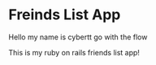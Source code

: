# Freinds List App 

Hello my name is cybertt go with the flow

This is my ruby on rails friends list app!
